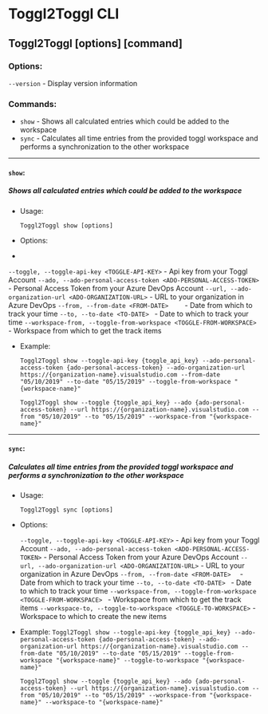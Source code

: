 # Toggl2Toggl CLI

## Toggl2Toggl [options] [command]

### Options:
  `--version` -   Display version information

### Commands:
  * `show`  -  Shows all calculated entries which could be added to the workspace
  * `sync`  -  Calculates all time entries from the provided toggl workspace and performs a synchronization to the other workspace


- - -

  
#### `show`:
 ##### Shows all calculated entries which could be added to the workspace

  * Usage:
  
  	`Toggl2Toggl show [options]`

  * Options:
  * 
  `--toggle, --toggle-api-key <TOGGLE-API-KEY>` -                           Api key from your Toggl Account
  `--ado, --ado-personal-access-token <ADO-PERSONAL-ACCESS-TOKEN>` -        Personal Access Token from your Azure DevOps Account
  `--url, --ado-organization-url <ADO-ORGANIZATION-URL>` -                  URL to your organization in Azure DevOps
  `--from, --from-date <FROM-DATE>    ` -                                   Date from which to track your time
  `--to, --to-date <TO-DATE> ` -                                          Date to which to track your time
  `--workspace-from, --toggle-from-workspace <TOGGLE-FROM-WORKSPACE> ` -    Workspace from which to get the track items
  
  * Example:
  
	`Toggl2Toggl show --toggle-api-key {toggle_api_key} --ado-personal-access-token {ado-personal-access-token} --ado-organization-url https://{organization-name}.visualstudio.com --from-date "05/10/2019" --to-date "05/15/2019" --toggle-from-workspace "{workspace-name}"`
    
	`Toggl2Toggl show --toggle {toggle_api_key} --ado {ado-personal-access-token} --url https://{organization-name}.visualstudio.com --from "05/10/2019" --to "05/15/2019" --workspace-from "{workspace-name}"`
    
- - -



#### `sync`:
  ##### Calculates all time entries from the provided toggl workspace and performs a synchronization to the other workspace

* Usage: 

	`Toggl2Toggl sync [options]`

* Options:

  `--toggle, --toggle-api-key <TOGGLE-API-KEY>` -                          Api key from your Toggl Account
  `--ado, --ado-personal-access-token <ADO-PERSONAL-ACCESS-TOKEN>` -        Personal Access Token from your Azure DevOps Account
  `--url, --ado-organization-url <ADO-ORGANIZATION-URL>` -                  URL to your organization in Azure DevOps
  `--from, --from-date <FROM-DATE>  ` -                                    Date from which to track your time
  `--to, --to-date <TO-DATE> ` -                                           Date to which to track your time
  `--workspace-from, --toggle-from-workspace <TOGGLE-FROM-WORKSPACE> ` -    Workspace from which to get the track items
  `--workspace-to, --toggle-to-workspace <TOGGLE-TO-WORKSPACE>` -           Workspace to which to create the new items
  
* Example:
	`Toggl2Toggl show --toggle-api-key {toggle_api_key} --ado-personal-access-token {ado-personal-access-token} --ado-organization-url https://{organization-name}.visualstudio.com --from-date "05/10/2019" --to-date "05/15/2019" --toggle-from-workspace "{workspace-name}" --toggle-to-workspace "{workspace-name}"`
    
	`Toggl2Toggl show --toggle {toggle_api_key} --ado {ado-personal-access-token} --url https://{organization-name}.visualstudio.com --from "05/10/2019" --to "05/15/2019" --workspace-from "{workspace-name}" --workspace-to "{workspace-name}"`
  
  
 
  
  
